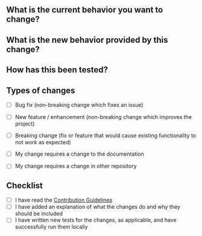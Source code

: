 <!--
Thank you for your contribution to the Kurento project.
Please provide enough information so that others can review your Pull Request.

For more information, see the Contribution Guidelines:
https://github.com/Kurento/kurento/blob/main/.github/CONTRIBUTING.md
-->


## What is the current behavior you want to change?
<!--
Why is this change required? What problem does it solve?
If it fixes an open issue, please link to the issue here.
-->


## What is the new behavior provided by this change?
<!--
Example: "Adding a function to do X",
then explain why it is necessary to have a way to do X.
-->


## How has this been tested?
<!--
Please describe in detail how you tested your changes.
Include details of your testing environment, tests ran to see how
your change affects other areas of the code, etc.
-->


## Types of changes
<!--
What types of changes does your code introduce?
Put an 'x' in all the boxes that apply:
-->
- [ ] Bug fix (non-breaking change which fixes an issue)
- [ ] New feature / enhancement (non-breaking change which improves the project)
- [ ] Breaking change (fix or feature that would cause existing functionality to not work as expected)
- [ ] My change requires a change to the documentation
- [ ] My change requires a change in other repository <!-- Explain which one -->


## Checklist
<!--
Go over all the following points, and put an 'x' in all the boxes that apply.
If you're unsure about any of these, don't hesitate to ask. We're here to help!
-->
- [ ] I have read the [Contribution Guidelines](https://github.com/Kurento/kurento/blob/main/.github/CONTRIBUTING.md)
- [ ] I have added an explanation of what the changes do and why they should be included
- [ ] I have written new tests for the changes, as applicable, and have successfully run them locally
